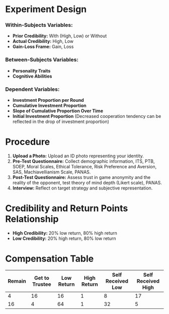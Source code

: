 # Experiment Design

### Within-Subjects Variables:
- **Prior Credibility:** With (High, Low) or Without
- **Actual Credibility:** High, Low
- **Gain-Loss Frame:** Gain, Loss

### Between-Subjects Variables:
- **Personality Traits**
- **Cognitive Abilities**

### Dependent Variables:
- **Investment Proportion per Round**
- **Cumulative Investment Proportion**
- **Slope of Cumulative Proportion Over Time**
- **Initial Investment Proportion** (Decreased cooperation tendency can be reflected in the drop of investment proportion)

# Procedure

1. **Upload a Photo:** Upload an ID photo representing your identity.
2. **Pre-Test Questionnaire:** Collect demographic information, ITS, PTB, SOEP, Moral Scales, Ethical Tolerance, Risk Preference and Aversion, SAS, Machiavellianism Scale, PANAS.
3. **Post-Test Questionnaire:** Assess trust in game anonymity and the reality of the opponent, test theory of mind depth (Likert scale), PANAS.
4. **Interview:** Reflect on target strategy and subjective representation.

# Credibility and Return Points Relationship

- **High Credibility:** 20% low return, 80% high return
- **Low Credibility:** 20% high return, 80% low return

# Compensation Table

| Remain | Get to Trustee | Low Return | High Return | Self Received Low | Self Received High |
|--------|----------------|------------|-------------|-------------------|--------------------|
| 4      | 16             | 16         | 1           | 8                 | 17                 | 24                 |
| 16     | 4              | 64         | 1           | 32                | 5                  | 36                 |
